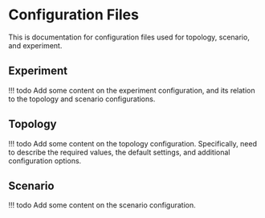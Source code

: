 # Configuration Files

This is documentation for configuration files used for topology, scenario, and
experiment.

## Experiment

!!! todo
    Add some content on the experiment configuration, and its relation to the
    topology and scenario configurations.

## Topology

!!! todo
    Add some content on the topology configuration. Specifically, need to 
    describe the required values, the default settings, and additional 
    configuration options.

## Scenario

!!! todo
    Add some content on the scenario configuration.
